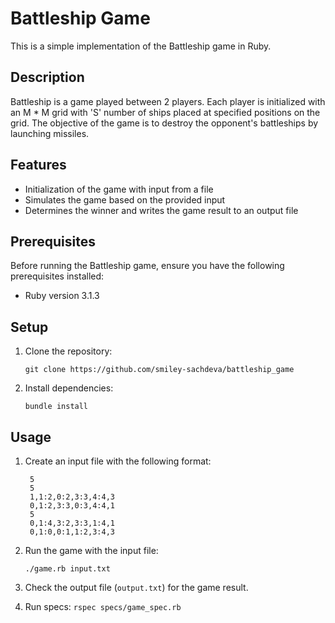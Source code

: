 # Battleship Game

This is a simple implementation of the Battleship game in Ruby.

## Description

Battleship is a game played between 2 players. Each player is initialized with an M * M grid with 'S' number of ships placed at specified positions on the grid. The objective of the game is to destroy the opponent's battleships by launching missiles.

## Features

- Initialization of the game with input from a file
- Simulates the game based on the provided input
- Determines the winner and writes the game result to an output file

## Prerequisites

Before running the Battleship game, ensure you have the following prerequisites installed:

- Ruby version 3.1.3
  
## Setup

1. Clone the repository:

   `git clone https://github.com/smiley-sachdeva/battleship_game`
   
2. Install dependencies:

    `bundle install`

## Usage

1. Create an input file with the following format:

   ```plaintext
    5
    5
    1,1:2,0:2,3:3,4:4,3
    0,1:2,3:3,0:3,4:4,1
    5
    0,1:4,3:2,3:3,1:4,1
    0,1:0,0:1,1:2,3:4,3

2. Run the game with the input file:

    `./game.rb input.txt`

3. Check the output file (`output.txt`) for the game result.
4. Run specs: `rspec specs/game_spec.rb`

